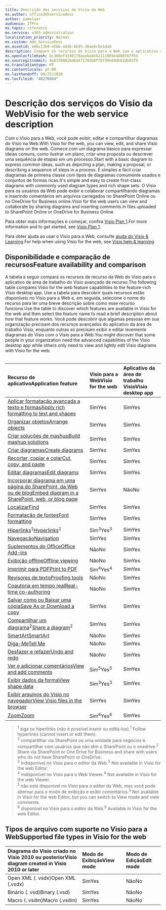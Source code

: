 ```yaml
---
title: Descrição dos serviços do Visio da Web
ms.author: office365servicedesc
author: pamelaar
audience: ITPro
ms.topic: reference
ms.service: o365-administration
localization_priority: Normal
ms.custom: Adm_ServiceDesc
ms.assetid: e0bc13b9-e56b-44db-bb95-36ae6cbe1da8
description: Compare os recursos do Visio para a Web com o aplicativo da área de trabalho Visio.
ms.openlocfilehash: bc360ef3348179aaeba4eb1111004e4088707f63
ms.sourcegitcommit: 4a81f0082bd64471702b0ff8f50e8ddb61db03fd
ms.translationtype: MT
ms.contentlocale: pt-BR
ms.lasthandoff: 09/25/2020
ms.locfileid: "48276664"
---
```

# <a name="visio-for-the-web-service-description"></a><span data-ttu-id="71cc4-103">Descrição dos serviços do Visio da Web</span><span class="sxs-lookup"><span data-stu-id="71cc4-103">Visio for the web service description</span></span>

<span data-ttu-id="71cc4-104">Com o Visio para a Web, você pode exibir, editar e compartilhar diagramas do Visio na Web.</span><span class="sxs-lookup"><span data-stu-id="71cc4-104">With Visio for the web, you can view, edit, and share Visio diagrams on the web.</span></span> <span data-ttu-id="71cc4-105">Comece com um diagrama básico para expressar ideias comuns, como ilustrar um plano, criar uma proposta ou descrever uma sequência de etapas em um processo.</span><span class="sxs-lookup"><span data-stu-id="71cc4-105">Start with a basic diagram to express common ideas, such as depicting a plan, making a proposal, or describing a sequence of steps in a process.</span></span> <span data-ttu-id="71cc4-106">É simples e fácil criar diagramas de primeira classe com tipos de diagramas comumente usados e conjuntos de formas ricas.</span><span class="sxs-lookup"><span data-stu-id="71cc4-106">It's simple and easy to create first-class diagrams with commonly used diagram types and rich shape sets.</span></span> <span data-ttu-id="71cc4-107">O Visio para os usuários da Web pode exibir e colaborar compartilhando diagramas e inserindo comentários em arquivos carregados no SharePoint Online ou no OneDrive for Business online.</span><span class="sxs-lookup"><span data-stu-id="71cc4-107">Visio for the web users can view and collaborate by sharing diagrams and inserting comments in files uploaded to SharePoint Online or OneDrive for Business Online.</span></span>
  
<span data-ttu-id="71cc4-108">Para obter mais informações e começar, confira [Visio Plan 1](https://products.office.com/visio/visio-online).</span><span class="sxs-lookup"><span data-stu-id="71cc4-108">For more information and to get started, see [Visio Plan 1](https://products.office.com/visio/visio-online).</span></span>
  
<span data-ttu-id="71cc4-109">Para obter ajuda ao usar o Visio para a Web, consulte [ajuda do Visio & Learning](https://support.office.com/visio).</span><span class="sxs-lookup"><span data-stu-id="71cc4-109">For help when using Visio for the web, see [Visio help & learning](https://support.office.com/visio).</span></span>
  
## <a name="feature-availability-and-comparison"></a><span data-ttu-id="71cc4-110">Disponibilidade e comparação de recursos</span><span class="sxs-lookup"><span data-stu-id="71cc4-110">Feature availability and comparison</span></span>

<span data-ttu-id="71cc4-111">A tabela a seguir compara os recursos de recurso da Web do Visio para o aplicativo de área de trabalho do Visio avançado de recurso.</span><span class="sxs-lookup"><span data-stu-id="71cc4-111">The following table compares Visio for the web feature capabilities to the feature-rich Visio desktop app.</span></span> <span data-ttu-id="71cc4-112">Use a tabela para descobrir quais recursos estão disponíveis no Visio para a Web e, em seguida, selecione o nome do recurso para ler uma breve descrição sobre como esse recurso funciona.</span><span class="sxs-lookup"><span data-stu-id="71cc4-112">Use the table to discover which features are available in Visio for the web and then select the feature name to read a brief description about how that feature works.</span></span> <span data-ttu-id="71cc4-113">Você pode descobrir que algumas pessoas em sua organização precisam dos recursos avançados do aplicativo da área de trabalho Visio, enquanto outras só precisam exibir e editar levemente diagramas do Visio com o Visio para a Web.</span><span class="sxs-lookup"><span data-stu-id="71cc4-113">You might discover that some people in your organization need the advanced capabilities of the Visio desktop app while others only need to view and lightly edit Visio diagrams with Visio for the web.</span></span><br><br> 
  
| <span data-ttu-id="71cc4-114">Recurso de aplicativo</span><span class="sxs-lookup"><span data-stu-id="71cc4-114">Application feature</span></span> | <span data-ttu-id="71cc4-115">Visio para a Web</span><span class="sxs-lookup"><span data-stu-id="71cc4-115">Visio for the web</span></span> | <span data-ttu-id="71cc4-116">Aplicativo da área de trabalho Visio</span><span class="sxs-lookup"><span data-stu-id="71cc4-116">Visio desktop app</span></span> |
|:-----|:-----|:-----|
|[<span data-ttu-id="71cc4-117">Aplicar formatação avançada a texto e formas</span><span class="sxs-lookup"><span data-stu-id="71cc4-117">Apply rich formatting to text and shapes</span></span>](visio-online.md#apply-rich-formatting-to-text-and-shapes) <br/> |<span data-ttu-id="71cc4-118">Sim</span><span class="sxs-lookup"><span data-stu-id="71cc4-118">Yes</span></span>  <br/> |<span data-ttu-id="71cc4-119">Sim</span><span class="sxs-lookup"><span data-stu-id="71cc4-119">Yes</span></span>  <br/> |
|[<span data-ttu-id="71cc4-120">Organizar objetos</span><span class="sxs-lookup"><span data-stu-id="71cc4-120">Arrange objects</span></span>](visio-online.md#arrange-objects) <br/> |<span data-ttu-id="71cc4-121">Sim</span><span class="sxs-lookup"><span data-stu-id="71cc4-121">Yes</span></span>  <br/> |<span data-ttu-id="71cc4-122">Sim</span><span class="sxs-lookup"><span data-stu-id="71cc4-122">Yes</span></span>  <br/> |
|[<span data-ttu-id="71cc4-123">Criar soluções de mashup</span><span class="sxs-lookup"><span data-stu-id="71cc4-123">Build mashup solutions</span></span>](visio-online.md#build-mashup-solutions) <br/> |<span data-ttu-id="71cc4-124">Sim</span><span class="sxs-lookup"><span data-stu-id="71cc4-124">Yes</span></span>  <br/> |<span data-ttu-id="71cc4-125">Sim</span><span class="sxs-lookup"><span data-stu-id="71cc4-125">Yes</span></span>  <br/> |
|[<span data-ttu-id="71cc4-126">Criar diagramas</span><span class="sxs-lookup"><span data-stu-id="71cc4-126">Create diagrams</span></span>](visio-online.md#create-diagrams) <br/> |<span data-ttu-id="71cc4-127">Sim</span><span class="sxs-lookup"><span data-stu-id="71cc4-127">Yes</span></span>  <br/> |<span data-ttu-id="71cc4-128">Sim</span><span class="sxs-lookup"><span data-stu-id="71cc4-128">Yes</span></span>  <br/> |
|[<span data-ttu-id="71cc4-129">Recortar, copiar e colar</span><span class="sxs-lookup"><span data-stu-id="71cc4-129">Cut, copy, and paste</span></span>](visio-online.md#cut-copy-and-paste) <br/> |<span data-ttu-id="71cc4-130">Sim</span><span class="sxs-lookup"><span data-stu-id="71cc4-130">Yes</span></span>  <br/> |<span data-ttu-id="71cc4-131">Sim</span><span class="sxs-lookup"><span data-stu-id="71cc4-131">Yes</span></span>  <br/> |
|[<span data-ttu-id="71cc4-132">Editar diagramas</span><span class="sxs-lookup"><span data-stu-id="71cc4-132">Edit diagrams</span></span>](visio-online.md#edit-diagrams) <br/> |<span data-ttu-id="71cc4-133">Sim</span><span class="sxs-lookup"><span data-stu-id="71cc4-133">Yes</span></span>  <br/> |<span data-ttu-id="71cc4-134">Sim</span><span class="sxs-lookup"><span data-stu-id="71cc4-134">Yes</span></span>  <br/> |
|[<span data-ttu-id="71cc4-135">Incorporar diagrama em uma página do SharePoint, da Web ou de blog</span><span class="sxs-lookup"><span data-stu-id="71cc4-135">Embed diagram in a SharePoint, web, or blog page</span></span>](visio-online.md#embed-diagram-in-a-sharepoint-web-or-blog-page) <br/> |<span data-ttu-id="71cc4-136">Sim</span><span class="sxs-lookup"><span data-stu-id="71cc4-136">Yes</span></span>  <br/> |<span data-ttu-id="71cc4-137">Não</span><span class="sxs-lookup"><span data-stu-id="71cc4-137">No</span></span>  <br/> |
|[<span data-ttu-id="71cc4-138">Localizar</span><span class="sxs-lookup"><span data-stu-id="71cc4-138">Find</span></span>](visio-online.md#find) <br/> |<span data-ttu-id="71cc4-139">Sim</span><span class="sxs-lookup"><span data-stu-id="71cc4-139">Yes</span></span>  <br/> |<span data-ttu-id="71cc4-140">Sim</span><span class="sxs-lookup"><span data-stu-id="71cc4-140">Yes</span></span>  <br/> |
|[<span data-ttu-id="71cc4-141">Formatação de fontes</span><span class="sxs-lookup"><span data-stu-id="71cc4-141">Font formatting</span></span>](visio-online.md#font-formatting) <br/> |<span data-ttu-id="71cc4-142">Sim</span><span class="sxs-lookup"><span data-stu-id="71cc4-142">Yes</span></span>  <br/> |<span data-ttu-id="71cc4-143">Sim</span><span class="sxs-lookup"><span data-stu-id="71cc4-143">Yes</span></span>  <br/> |
|<span data-ttu-id="71cc4-144">[Hiperlinks](visio-online.md#hyperlinks)<sup>1</sup></span><span class="sxs-lookup"><span data-stu-id="71cc4-144">[Hyperlinks](visio-online.md#hyperlinks)<sup>1</sup></span></span> <br/> |<span data-ttu-id="71cc4-145">Sim<sup>3</sup></span><span class="sxs-lookup"><span data-stu-id="71cc4-145">Yes<sup>3</sup></span></span> <br/> |<span data-ttu-id="71cc4-146">Sim</span><span class="sxs-lookup"><span data-stu-id="71cc4-146">Yes</span></span>  <br/> |
|[<span data-ttu-id="71cc4-147">Navegação</span><span class="sxs-lookup"><span data-stu-id="71cc4-147">Navigation</span></span>](visio-online.md#navigation) <br/> |<span data-ttu-id="71cc4-148">Sim</span><span class="sxs-lookup"><span data-stu-id="71cc4-148">Yes</span></span>  <br/> |<span data-ttu-id="71cc4-149">Sim</span><span class="sxs-lookup"><span data-stu-id="71cc4-149">Yes</span></span>  <br/> |
|[<span data-ttu-id="71cc4-150">Suplementos do Office</span><span class="sxs-lookup"><span data-stu-id="71cc4-150">Office Add-ins</span></span>](visio-online.md#office-add-ins) <br/> |<span data-ttu-id="71cc4-151">Não</span><span class="sxs-lookup"><span data-stu-id="71cc4-151">No</span></span>  <br/> |<span data-ttu-id="71cc4-152">Sim</span><span class="sxs-lookup"><span data-stu-id="71cc4-152">Yes</span></span>  <br/> |
|[<span data-ttu-id="71cc4-153">Exibição offline</span><span class="sxs-lookup"><span data-stu-id="71cc4-153">Offline viewing</span></span>](visio-online.md#offline-viewing) <br/> |<span data-ttu-id="71cc4-154">Não</span><span class="sxs-lookup"><span data-stu-id="71cc4-154">No</span></span>  <br/> |<span data-ttu-id="71cc4-155">Sim</span><span class="sxs-lookup"><span data-stu-id="71cc4-155">Yes</span></span>  <br/> |
|[<span data-ttu-id="71cc4-156">Imprimir para PDF</span><span class="sxs-lookup"><span data-stu-id="71cc4-156">Print to PDF</span></span>](visio-online.md#print-to-pdf) <br/> |<span data-ttu-id="71cc4-157">Sim<sup>4</sup></span><span class="sxs-lookup"><span data-stu-id="71cc4-157">Yes<sup>4</sup></span></span> <br/> |<span data-ttu-id="71cc4-158">Sim</span><span class="sxs-lookup"><span data-stu-id="71cc4-158">Yes</span></span>  <br/> |
|[<span data-ttu-id="71cc4-159">Revisores de texto</span><span class="sxs-lookup"><span data-stu-id="71cc4-159">Proofing tools</span></span>](visio-online.md#proofing-tools) <br/> |<span data-ttu-id="71cc4-160">Não</span><span class="sxs-lookup"><span data-stu-id="71cc4-160">No</span></span>  <br/> |<span data-ttu-id="71cc4-161">Sim</span><span class="sxs-lookup"><span data-stu-id="71cc4-161">Yes</span></span>  <br/> |
|[<span data-ttu-id="71cc4-162">Coautoria em tempo real</span><span class="sxs-lookup"><span data-stu-id="71cc4-162">Real-time co-authoring</span></span>](visio-online.md#real-time-co-authoring) <br/> |<span data-ttu-id="71cc4-163">Não</span><span class="sxs-lookup"><span data-stu-id="71cc4-163">No</span></span>  <br/> |<span data-ttu-id="71cc4-164">Sim</span><span class="sxs-lookup"><span data-stu-id="71cc4-164">Yes</span></span>  <br/> |
|[<span data-ttu-id="71cc4-165">Salvar como ou Baixar uma cópia</span><span class="sxs-lookup"><span data-stu-id="71cc4-165">Save As or Download a copy</span></span>](visio-online.md#save-as-or-download-a-copy) <br/> |<span data-ttu-id="71cc4-166">Sim</span><span class="sxs-lookup"><span data-stu-id="71cc4-166">Yes</span></span>  <br/> |<span data-ttu-id="71cc4-167">Sim</span><span class="sxs-lookup"><span data-stu-id="71cc4-167">Yes</span></span>  <br/> |
|<span data-ttu-id="71cc4-168">[Compartilhar um diagrama](visio-online.md#share-a-diagram)<sup>2</sup></span><span class="sxs-lookup"><span data-stu-id="71cc4-168">[Share a diagram](visio-online.md#share-a-diagram)<sup>2</sup></span></span> <br/> |<span data-ttu-id="71cc4-169">Sim</span><span class="sxs-lookup"><span data-stu-id="71cc4-169">Yes</span></span>  <br/> |<span data-ttu-id="71cc4-170">Sim</span><span class="sxs-lookup"><span data-stu-id="71cc4-170">Yes</span></span>  <br/> |
|[<span data-ttu-id="71cc4-171">SmartArt</span><span class="sxs-lookup"><span data-stu-id="71cc4-171">SmartArt</span></span>](visio-online.md#smartart) <br/> |<span data-ttu-id="71cc4-172">Não</span><span class="sxs-lookup"><span data-stu-id="71cc4-172">No</span></span>  <br/> |<span data-ttu-id="71cc4-173">Sim</span><span class="sxs-lookup"><span data-stu-id="71cc4-173">Yes</span></span>  <br/> |
|[<span data-ttu-id="71cc4-174">Diga-Me</span><span class="sxs-lookup"><span data-stu-id="71cc4-174">Tell Me</span></span>](visio-online.md#tell-me) <br/> |<span data-ttu-id="71cc4-175">Não</span><span class="sxs-lookup"><span data-stu-id="71cc4-175">No</span></span>  <br/> |<span data-ttu-id="71cc4-176">Sim</span><span class="sxs-lookup"><span data-stu-id="71cc4-176">Yes</span></span>  <br/> |
|[<span data-ttu-id="71cc4-177">Desfazer e refazer</span><span class="sxs-lookup"><span data-stu-id="71cc4-177">Undo and redo</span></span>](visio-online.md#undo-and-redo) <br/> |<span data-ttu-id="71cc4-178">Não</span><span class="sxs-lookup"><span data-stu-id="71cc4-178">No</span></span>  <br/> |<span data-ttu-id="71cc4-179">Sim</span><span class="sxs-lookup"><span data-stu-id="71cc4-179">Yes</span></span>  <br/> |
|[<span data-ttu-id="71cc4-180">Ver e adicionar comentários</span><span class="sxs-lookup"><span data-stu-id="71cc4-180">View and add comments</span></span>](visio-online.md#view-and-add-comments) <br/> |<span data-ttu-id="71cc4-181">Sim<sup>5</sup></span><span class="sxs-lookup"><span data-stu-id="71cc4-181">Yes<sup>5</sup></span></span> <br/> |<span data-ttu-id="71cc4-182">Sim</span><span class="sxs-lookup"><span data-stu-id="71cc4-182">Yes</span></span>  <br/> |
|[<span data-ttu-id="71cc4-183">Exibir dados da forma</span><span class="sxs-lookup"><span data-stu-id="71cc4-183">View shape data</span></span>](visio-online.md#view-shape-data) <br/> |<span data-ttu-id="71cc4-184">Sim<sup>3</sup></span><span class="sxs-lookup"><span data-stu-id="71cc4-184">Yes<sup>3</sup></span></span> <br/> |<span data-ttu-id="71cc4-185">Sim</span><span class="sxs-lookup"><span data-stu-id="71cc4-185">Yes</span></span>  <br/> |
|[<span data-ttu-id="71cc4-186">Exibir arquivos do Visio no navegador</span><span class="sxs-lookup"><span data-stu-id="71cc4-186">View Visio files in the browser</span></span>](visio-online.md#view-visio-files-in-the-browser) <br/> |<span data-ttu-id="71cc4-187">Sim</span><span class="sxs-lookup"><span data-stu-id="71cc4-187">Yes</span></span>  <br/> |<span data-ttu-id="71cc4-188">Sim</span><span class="sxs-lookup"><span data-stu-id="71cc4-188">Yes</span></span>  <br/> |
|[<span data-ttu-id="71cc4-189">Zoom</span><span class="sxs-lookup"><span data-stu-id="71cc4-189">Zoom</span></span>](visio-online.md#zoom) <br/> |<span data-ttu-id="71cc4-190">Sim<sup>6</sup></span><span class="sxs-lookup"><span data-stu-id="71cc4-190">Yes<sup>6</sup></span></span> <br/> |<span data-ttu-id="71cc4-191">Sim</span><span class="sxs-lookup"><span data-stu-id="71cc4-191">Yes</span></span>  <br/> |
   
> <span data-ttu-id="71cc4-192"><sup>1</sup> siga os hiperlinks (não é possível inserir ou editá-los).</span><span class="sxs-lookup"><span data-stu-id="71cc4-192"><sup>1</sup> Follow hyperlinks (cannot insert or edit them).</span></span> 
<br/><span data-ttu-id="71cc4-193"><sup>2</sup> compartilhar via SharePoint ou uma unidade para negócios e compartilhar com usuários que não têm o SharePoint ou o onedrive.</span><span class="sxs-lookup"><span data-stu-id="71cc4-193"><sup>2</sup> Share via SharePoint or One Drive for Business and share with users who do not have SharePoint or OneDrive.</span></span> 
<br/> <span data-ttu-id="71cc4-194"><sup>3</sup> indisponível no Visio para o editor da Web.</span><span class="sxs-lookup"><span data-stu-id="71cc4-194"><sup>3</sup> Not available in Visio for the web Editor.</span></span>
<br/><span data-ttu-id="71cc4-195"><sup>4</sup> indisponível no Visio para o Web Viewer.</span><span class="sxs-lookup"><span data-stu-id="71cc4-195"><sup>4</sup> Not available in Visio for the web Viewer.</span></span> 
<br/><span data-ttu-id="71cc4-196"><sup>5</sup> não está disponível no Visio para o editor da Web, mas você pode alternar para o modo de exibição e exibir comentários.</span><span class="sxs-lookup"><span data-stu-id="71cc4-196"><sup>5</sup> Not available in Visio for the web Editor, but you can switch to View mode and view comments.</span></span> 
<br/><span data-ttu-id="71cc4-197"><sup>6</sup> disponível no Visio para o editor da Web.</span><span class="sxs-lookup"><span data-stu-id="71cc4-197"><sup>6</sup> Available in Visio for the web Editor.</span></span> 
  
## <a name="supported-file-types-in-visio-for-the-web"></a><span data-ttu-id="71cc4-198">Tipos de arquivo com suporte no Visio para a Web</span><span class="sxs-lookup"><span data-stu-id="71cc4-198">Supported file types in Visio for the web</span></span>

| <span data-ttu-id="71cc4-199">Diagrama do Visio criado no Visio 2010 ou posterior</span><span class="sxs-lookup"><span data-stu-id="71cc4-199">Visio diagram created in Visio 2010 or later</span></span> | <span data-ttu-id="71cc4-200">Modo de Exibição</span><span class="sxs-lookup"><span data-stu-id="71cc4-200">View mode</span></span> | <span data-ttu-id="71cc4-201">Modo de Edição</span><span class="sxs-lookup"><span data-stu-id="71cc4-201">Edit mode</span></span> |
|:-----|:-----|:-----|
|<span data-ttu-id="71cc4-202">Open XML (. vsdx)</span><span class="sxs-lookup"><span data-stu-id="71cc4-202">Open XML (.vsdx)</span></span>  <br/> |<span data-ttu-id="71cc4-203">Sim</span><span class="sxs-lookup"><span data-stu-id="71cc4-203">Yes</span></span>  <br/> |<span data-ttu-id="71cc4-204">Não</span><span class="sxs-lookup"><span data-stu-id="71cc4-204">No</span></span>  <br/> |
|<span data-ttu-id="71cc4-205">Binário (. vsd)</span><span class="sxs-lookup"><span data-stu-id="71cc4-205">Binary (.vsd)</span></span>  <br/> |<span data-ttu-id="71cc4-206">Sim</span><span class="sxs-lookup"><span data-stu-id="71cc4-206">Yes</span></span>  <br/> |<span data-ttu-id="71cc4-207">Não</span><span class="sxs-lookup"><span data-stu-id="71cc4-207">No</span></span>  <br/> |
|<span data-ttu-id="71cc4-208">Macro (. vsdm)</span><span class="sxs-lookup"><span data-stu-id="71cc4-208">Macro (.vsdm)</span></span>  <br/> |<span data-ttu-id="71cc4-209">Sim</span><span class="sxs-lookup"><span data-stu-id="71cc4-209">Yes</span></span>  <br/> |<span data-ttu-id="71cc4-210">Não</span><span class="sxs-lookup"><span data-stu-id="71cc4-210">No</span></span>  <br/> |
   

